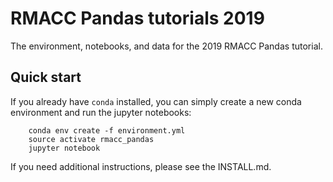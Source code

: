 # RMACC Pandas tutorials 2019

The environment, notebooks, and data for the 2019 RMACC Pandas tutorial.

## Quick start

If you already have `conda` installed, you can simply create a new conda environment and run the jupyter notebooks:

        conda env create -f environment.yml
        source activate rmacc_pandas
        jupyter notebook

If you need additional instructions, please see the INSTALL.md.

